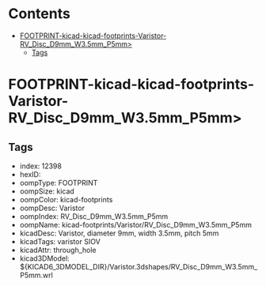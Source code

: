 



Contents
========

* [FOOTPRINT-kicad-kicad-footprints-Varistor-RV_Disc_D9mm_W3.5mm_P5mm>](#footprint-kicad-kicad-footprints-varistor-rv_disc_d9mm_w35mm_p5mm)
	* [Tags](#tags)

# FOOTPRINT-kicad-kicad-footprints-Varistor-RV_Disc_D9mm_W3.5mm_P5mm>

## Tags

- index: 12398
- hexID: 
- oompType: FOOTPRINT
- oompSize: kicad
- oompColor: kicad-footprints
- oompDesc: Varistor
- oompIndex: RV_Disc_D9mm_W3.5mm_P5mm
- oompName: kicad-footprints/Varistor/RV_Disc_D9mm_W3.5mm_P5mm
- kicadDesc: Varistor, diameter 9mm, width 3.5mm, pitch 5mm
- kicadTags: varistor SIOV
- kicadAttr: through_hole
- kicad3DModel: ${KICAD6_3DMODEL_DIR}/Varistor.3dshapes/RV_Disc_D9mm_W3.5mm_P5mm.wrl
